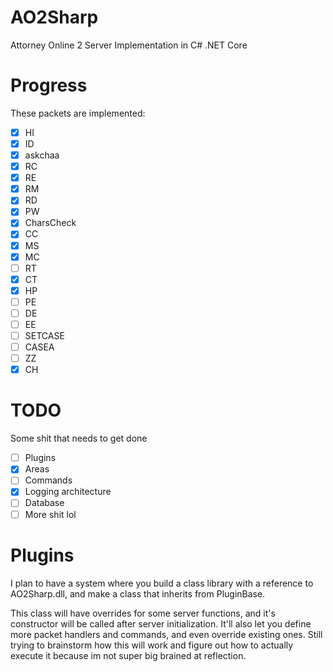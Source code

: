 # AO2Sharp
 Attorney Online 2 Server Implementation in C# .NET Core

# Progress
These packets are implemented:

- [X] HI
- [X] ID
- [X] askchaa
- [X] RC
- [X] RE
- [X] RM
- [X] RD
- [X] PW
- [X] CharsCheck
- [X] CC
- [X] MS
- [X] MC
- [ ] RT
- [X] CT
- [X] HP
- [ ] PE
- [ ] DE
- [ ] EE
- [ ] SETCASE
- [ ] CASEA
- [ ] ZZ
- [X] CH

# TODO
Some shit that needs to get done

- [ ] Plugins
- [X] Areas
- [ ] Commands
- [X] Logging architecture
- [ ] Database
- [ ] More shit lol

# Plugins

I plan to have a system where you build a class library with a reference to AO2Sharp.dll, and make a class that inherits from PluginBase.

This class will have overrides for some server functions, and it's constructor will be called after server initialization. It'll also let you
define more packet handlers and commands, and even override existing ones. Still trying to brainstorm how this will work and figure out
how to actually execute it because im not super big brained at reflection.